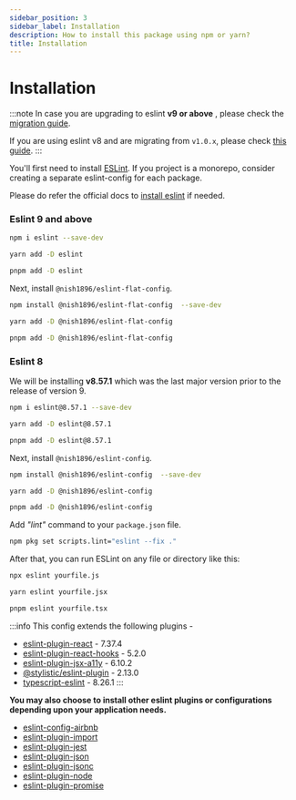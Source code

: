 ```yaml
---
sidebar_position: 3
sidebar_label: Installation
description: How to install this package using npm or yarn?
title: Installation
---
```


# Installation

:::note
In case you are upgrading to eslint **v9 or above** , please check the [migration guide](./migration/eslint-8_to_9.md).

If you are using eslint v8 and are migrating from `v1.0.x`, please check [this guide](./migration/v1_to_v2.md).
:::

You'll first need to install [ESLint](https://eslint.org/). If you project is a monorepo, consider creating a separate eslint-config for each package.

Please do refer the official docs to [install eslint](https://eslint.org/docs/latest/use/getting-started) if needed.

### Eslint 9 and above

```bash
npm i eslint --save-dev
```
```bash
yarn add -D eslint
```
```bash
pnpm add -D eslint
```

Next, install `@nish1896/eslint-flat-config`.

```bash
npm install @nish1896/eslint-flat-config  --save-dev
```
```bash
yarn add -D @nish1896/eslint-flat-config
```
```bash
pnpm add -D @nish1896/eslint-flat-config
```

### Eslint 8

We will be installing **v8.57.1** which was the last major version prior to the release of version 9.

```bash
npm i eslint@8.57.1 --save-dev
```
```bash
yarn add -D eslint@8.57.1
```
```bash
pnpm add -D eslint@8.57.1
```

Next, install `@nish1896/eslint-config`.

```bash
npm install @nish1896/eslint-config  --save-dev
```
```bash
yarn add -D @nish1896/eslint-config
```
```bash
pnpm add -D @nish1896/eslint-config
```

Add *"lint"* command to your `package.json` file.

```bash
npm pkg set scripts.lint="eslint --fix ."
```

After that, you can run ESLint on any file or directory like this:

```bash
npx eslint yourfile.js
```
```bash
yarn eslint yourfile.jsx
```
```bash
pnpm eslint yourfile.tsx
```

:::info
This config extends the following plugins - 
- [eslint-plugin-react](https://www.npmjs.com/package/eslint-plugin-react) - 7.37.4
- [eslint-plugin-react-hooks](https://www.npmjs.com/package/eslint-plugin-react-hooks) - 5.2.0
- [eslint-plugin-jsx-a11y](https://www.npmjs.com/package/eslint-plugin-jsx-a11y) - 6.10.2
- [@stylistic/eslint-plugin](https://www.npmjs.com/package/@stylistic/eslint-plugin) - 2.13.0
- [typescript-eslint](https://www.npmjs.com/package/typescript-eslint) - 8.26.1
:::

**You may also choose to install other eslint plugins or configurations depending upon your application needs.** 

- [eslint-config-airbnb](https://www.npmjs.com/package/eslint-config-airbnb)
- [eslint-plugin-import](https://www.npmjs.com/package/eslint-plugin-import)
- [eslint-plugin-jest](https://www.npmjs.com/package/eslint-plugin-jest)
- [eslint-plugin-json](https://www.npmjs.com/package/eslint-plugin-json)
- [eslint-plugin-jsonc](https://www.npmjs.com/package/eslint-plugin-jsonc)
- [eslint-plugin-node](https://www.npmjs.com/package/eslint-plugin-node)
- [eslint-plugin-promise](https://www.npmjs.com/package/eslint-plugin-promise)